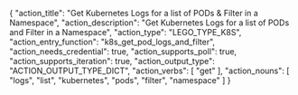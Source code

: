 {
"action_title": "Get Kubernetes Logs for a list of PODs & Filter in a Namespace",
"action_description": "Get Kubernetes Logs for a list of PODs and Filter in a Namespace",
"action_type": "LEGO_TYPE_K8S",
"action_entry_function": "k8s_get_pod_logs_and_filter",
"action_needs_credential": true,
"action_supports_poll": true,
"action_supports_iteration": true,
"action_output_type": "ACTION_OUTPUT_TYPE_DICT",
"action_verbs": [
"get"
],
"action_nouns": [
"logs",
"list",
"kubernetes",
"pods",
"filter",
"namespace"
]
}
